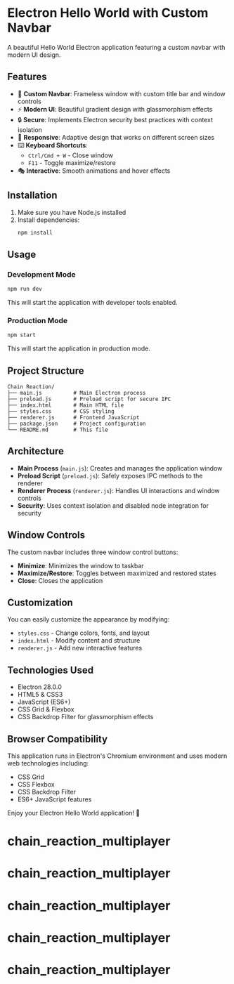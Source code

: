 # Electron Hello World with Custom Navbar

A beautiful Hello World Electron application featuring a custom navbar with modern UI design.

## Features

- 🎨 **Custom Navbar**: Frameless window with custom title bar and window controls
- ⚡ **Modern UI**: Beautiful gradient design with glassmorphism effects
- 🔒 **Secure**: Implements Electron security best practices with context isolation
- 📱 **Responsive**: Adaptive design that works on different screen sizes
- ⌨️ **Keyboard Shortcuts**: 
  - `Ctrl/Cmd + W` - Close window
  - `F11` - Toggle maximize/restore
- 🎭 **Interactive**: Smooth animations and hover effects

## Installation

1. Make sure you have Node.js installed
2. Install dependencies:
   ```bash
   npm install
   ```

## Usage

### Development Mode
```bash
npm run dev
```
This will start the application with developer tools enabled.

### Production Mode
```bash
npm start
```
This will start the application in production mode.

## Project Structure

```
Chain Reaction/
├── main.js          # Main Electron process
├── preload.js       # Preload script for secure IPC
├── index.html       # Main HTML file
├── styles.css       # CSS styling
├── renderer.js      # Frontend JavaScript
├── package.json     # Project configuration
└── README.md        # This file
```

## Architecture

- **Main Process** (`main.js`): Creates and manages the application window
- **Preload Script** (`preload.js`): Safely exposes IPC methods to the renderer
- **Renderer Process** (`renderer.js`): Handles UI interactions and window controls
- **Security**: Uses context isolation and disabled node integration for security

## Window Controls

The custom navbar includes three window control buttons:
- **Minimize**: Minimizes the window to taskbar
- **Maximize/Restore**: Toggles between maximized and restored states
- **Close**: Closes the application

## Customization

You can easily customize the appearance by modifying:
- `styles.css` - Change colors, fonts, and layout
- `index.html` - Modify content and structure
- `renderer.js` - Add new interactive features

## Technologies Used

- Electron 28.0.0
- HTML5 & CSS3
- JavaScript (ES6+)
- CSS Grid & Flexbox
- CSS Backdrop Filter for glassmorphism effects

## Browser Compatibility

This application runs in Electron's Chromium environment and uses modern web technologies including:
- CSS Grid
- CSS Flexbox
- CSS Backdrop Filter
- ES6+ JavaScript features

Enjoy your Electron Hello World application! 🚀
# chain_reaction_multiplayer
# chain_reaction_multiplayer
# chain_reaction_multiplayer
# chain_reaction_multiplayer
# chain_reaction_multiplayer
